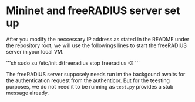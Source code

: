 # Mininet and freeRADIUS server set up

After you modify the neccessary IP address as stated in the README under the repository root, we will use the followings lines to start the freeRADIUS server in your local VM. 

'''sh
sudo su
/etc/init.d/freeradius stop
freeradius -X
'''

The freeRADIUS server supposely needs run im the backgound awaits for the authentication request from the authenticor. But for the teesting purposes, we do not need it to be running as `test.py` provides a stub message already. 
